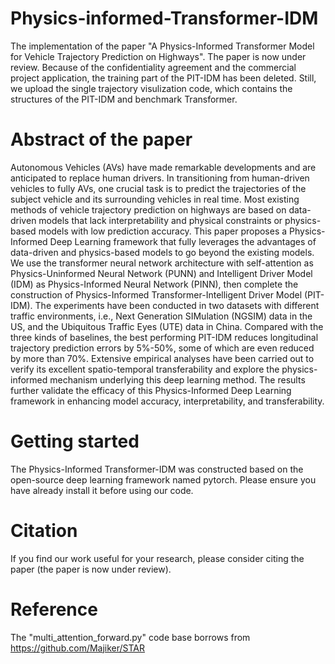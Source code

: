 # Physics-informed-Transformer-IDM
The implementation of the paper "A Physics-Informed Transformer Model for Vehicle Trajectory Prediction on Highways". The paper is now under review. Because of the confidentiality agreement and the commercial project application, the training part of the PIT-IDM has been deleted. Still, we upload the single trajectory visulization code, which contains the structures of the PIT-IDM and benchmark Transformer.

# Abstract of the paper
Autonomous Vehicles (AVs) have made remarkable developments and are anticipated to replace human drivers. In transitioning from human-driven vehicles to fully AVs, one crucial task is to predict the trajectories of the subject vehicle and its surrounding vehicles in real time. Most existing methods of vehicle trajectory prediction on highways are based on data-driven models that lack interpretability and physical constraints or physics-based models with low prediction accuracy. This paper proposes a Physics-Informed Deep Learning framework that fully leverages the advantages of data-driven and physics-based models to go beyond the existing models. We use the transformer neural network architecture with self-attention  as Physics-Uninformed Neural Network (PUNN) and Intelligent Driver Model (IDM) as Physics-Informed Neural Network (PINN), then complete the construction of Physics-Informed Transformer-Intelligent Driver Model (PIT-IDM). The experiments have been conducted in two datasets with different traffic environments, i.e., Next Generation SIMulation (NGSIM) data in the US, and the Ubiquitous Traffic Eyes (UTE) data in China. Compared with the three kinds of baselines, the best performing PIT-IDM reduces longitudinal trajectory prediction errors by 5%-50%, some of which are even reduced by more than 70%. Extensive empirical analyses have been carried out to verify its excellent spatio-temporal transferability and explore the physics-informed mechanism underlying this deep learning method. The results further validate the efficacy of this Physics-Informed Deep Learning framework in enhancing model accuracy, interpretability, and transferability.

# Getting started 
The Physics-Informed Transformer-IDM was constructed based on the open-source deep learning framework named pytorch. Please ensure you have already install it before using our code.

# Citation
If you find our work useful for your research, please consider citing the paper (the paper is now under review). 

# Reference 
The "multi_attention_forward.py" code base borrows from https://github.com/Majiker/STAR
